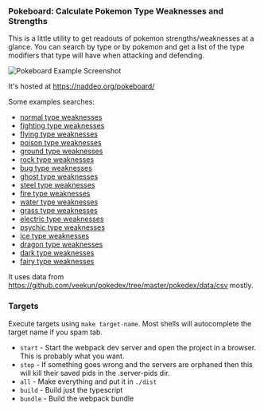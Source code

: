 ### Pokeboard: Calculate Pokemon Type Weaknesses and Strengths

This is a little utility to get readouts of pokemon strengths/weaknesses at a glance. You can search by type or by pokemon and get a list of the type modifiers that type will have when attacking and defending.

![Pokeboard Example Screenshot](https://naddeo.org/img/pokeboard-pokemon-type-weaknesses.jpg)

It's hosted at https://naddeo.org/pokeboard/

Some examples searches:
- [normal type weaknesses](https://naddeo.org/pokeboard/?mode=TypeFilterSearch&primary=normal)
- [fighting type weaknesses](https://naddeo.org/pokeboard/?mode=TypeFilterSearch&primary=fighting)
- [flying type weaknesses](https://naddeo.org/pokeboard/?mode=TypeFilterSearch&primary=flying)
- [poison type weaknesses](https://naddeo.org/pokeboard/?mode=TypeFilterSearch&primary=poison)
- [ground type weaknesses](https://naddeo.org/pokeboard/?mode=TypeFilterSearch&primary=ground)
- [rock type weaknesses](https://naddeo.org/pokeboard/?mode=TypeFilterSearch&primary=rock)
- [bug type weaknesses](https://naddeo.org/pokeboard/?mode=TypeFilterSearch&primary=bug)
- [ghost type weaknesses](https://naddeo.org/pokeboard/?mode=TypeFilterSearch&primary=ghost)
- [steel type weaknesses](https://naddeo.org/pokeboard/?mode=TypeFilterSearch&primary=steel)
- [fire type weaknesses](https://naddeo.org/pokeboard/?mode=TypeFilterSearch&primary=fire)
- [water type weaknesses](https://naddeo.org/pokeboard/?mode=TypeFilterSearch&primary=water)
- [grass type weaknesses](https://naddeo.org/pokeboard/?mode=TypeFilterSearch&primary=grass)
- [electric type weaknesses](https://naddeo.org/pokeboard/?mode=TypeFilterSearch&primary=electric)
- [psychic type weaknesses](https://naddeo.org/pokeboard/?mode=TypeFilterSearch&primary=psychic)
- [ice type weaknesses](https://naddeo.org/pokeboard/?mode=TypeFilterSearch&primary=ice)
- [dragon type weaknesses](https://naddeo.org/pokeboard/?mode=TypeFilterSearch&primary=dragon)
- [dark type weaknesses](https://naddeo.org/pokeboard/?mode=TypeFilterSearch&primary=dark)
- [fairy type weaknesses](https://naddeo.org/pokeboard/?mode=TypeFilterSearch&primary=fairy)


It uses data from https://github.com/veekun/pokedex/tree/master/pokedex/data/csv mostly.

### Targets
Execute targets using `make target-name`. Most shells will autocomplete the target name if you spam tab.

* `start` - Start the webpack dev server and open the project in a browser. This is probably what you want.
* `stop` - If something goes wrong and the servers are orphaned then this will kill their saved pids in the .server-pids dir.
* `all` - Make everything and put it in `./dist`
* `build` - Build just the typescript
* `bundle` - Build the webpack bundle
